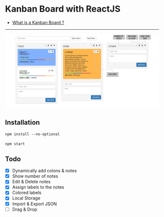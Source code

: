 # Kanban Board with ReactJS

* [What is a Kanban Board ?](https://leankit.com/learn/kanban/kanban-board/)

---

![mainpng](pngs/main.png)

## Installation
```
npm install --no-optional

npm start
```
## Todo

- [x] Dynamically add colons & notes
- [x] Show number of notes
- [x] Edit & Delete notes
- [x] Assign labels to the notes
- [x] Colored labels
- [x] Local Storage
- [x] Import & Export JSON
- [ ] Drag & Drop
